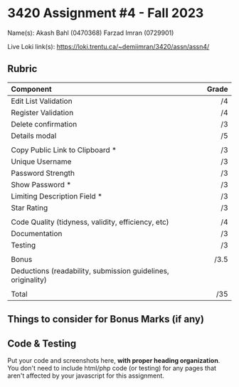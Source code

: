 # 3420 Assignment #4 - Fall 2023

Name(s): Akash Bahl (0470368) Farzad Imran (0729901)

Live Loki link(s): <https://loki.trentu.ca/~demiimran/3420/assn/assn4/>

## Rubric

| Component                                                    | Grade |
| :----------------------------------------------------------- | ----: |
| Edit List Validation                                         |    /4 |
| Register Validation                                          |    /4 |
| Delete confirmation                                          |    /3 |
| Details modal                                                |    /5 |
|                                                              |       |
| Copy Public Link to Clipboard *                              |    /3 |
| Unique Username                                              |    /3 |
| Password Strength                                            |    /3 |
| Show Password *                                              |    /3 |
| Limiting Description Field *                                 |    /3 |
| Star Rating                                                  |    /3 |
|                                                              |       |
| Code Quality (tidyness, validity, efficiency, etc)           |    /4 |
| Documentation                                                |    /3 |
| Testing                                                      |    /3 |
|                                                              |       |
| Bonus                                                        |  /3.5 |
| Deductions (readability, submission guidelines, originality) |       |
|                                                              |       |
| Total                                                        |   /35 |

## Things to consider for Bonus Marks (if any)



## Code & Testing

Put your code and screenshots here, **with proper heading organization**. You don't need to include html/php code (or testing) for any pages that aren't affected by your javascript for this assignment.
